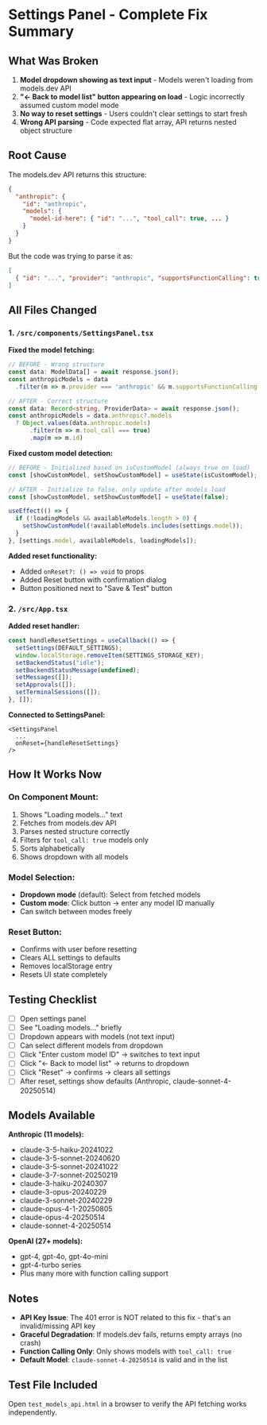 # Settings Panel - Complete Fix Summary

## What Was Broken

1. **Model dropdown showing as text input** - Models weren't loading from models.dev API
2. **"← Back to model list" button appearing on load** - Logic incorrectly assumed custom model mode
3. **No way to reset settings** - Users couldn't clear settings to start fresh
4. **Wrong API parsing** - Code expected flat array, API returns nested object structure

## Root Cause

The models.dev API returns this structure:
```json
{
  "anthropic": {
    "id": "anthropic",
    "models": {
      "model-id-here": { "id": "...", "tool_call": true, ... }
    }
  }
}
```

But the code was trying to parse it as:
```json
[
  { "id": "...", "provider": "anthropic", "supportsFunctionCalling": true }
]
```

## All Files Changed

### 1. `/src/components/SettingsPanel.tsx`

**Fixed the model fetching:**
```typescript
// BEFORE - Wrong structure
const data: ModelData[] = await response.json();
const anthropicModels = data
  .filter(m => m.provider === 'anthropic' && m.supportsFunctionCalling !== false)

// AFTER - Correct structure  
const data: Record<string, ProviderData> = await response.json();
const anthropicModels = data.anthropic?.models
  ? Object.values(data.anthropic.models)
      .filter(m => m.tool_call === true)
      .map(m => m.id)
```

**Fixed custom model detection:**
```typescript
// BEFORE - Initialized based on isCustomModel (always true on load)
const [showCustomModel, setShowCustomModel] = useState(isCustomModel);

// AFTER - Initialize to false, only update after models load
const [showCustomModel, setShowCustomModel] = useState(false);

useEffect(() => {
  if (!loadingModels && availableModels.length > 0) {
    setShowCustomModel(!availableModels.includes(settings.model));
  }
}, [settings.model, availableModels, loadingModels]);
```

**Added reset functionality:**
- Added `onReset?: () => void` to props
- Added Reset button with confirmation dialog
- Button positioned next to "Save & Test" button

### 2. `/src/App.tsx`

**Added reset handler:**
```typescript
const handleResetSettings = useCallback(() => {
  setSettings(DEFAULT_SETTINGS);
  window.localStorage.removeItem(SETTINGS_STORAGE_KEY);
  setBackendStatus("idle");
  setBackendStatusMessage(undefined);
  setMessages([]);
  setApprovals([]);
  setTerminalSessions([]);
}, []);
```

**Connected to SettingsPanel:**
```tsx
<SettingsPanel
  ...
  onReset={handleResetSettings}
/>
```

## How It Works Now

### On Component Mount:
1. Shows "Loading models..." text
2. Fetches from models.dev API
3. Parses nested structure correctly
4. Filters for `tool_call: true` models only
5. Sorts alphabetically
6. Shows dropdown with all models

### Model Selection:
- **Dropdown mode** (default): Select from fetched models
- **Custom mode**: Click button → enter any model ID manually
- Can switch between modes freely

### Reset Button:
- Confirms with user before resetting
- Clears ALL settings to defaults
- Removes localStorage entry
- Resets UI state completely

## Testing Checklist

- [ ] Open settings panel
- [ ] See "Loading models..." briefly
- [ ] Dropdown appears with models (not text input)
- [ ] Can select different models from dropdown
- [ ] Click "Enter custom model ID" → switches to text input
- [ ] Click "← Back to model list" → returns to dropdown
- [ ] Click "Reset" → confirms → clears all settings
- [ ] After reset, settings show defaults (Anthropic, claude-sonnet-4-20250514)

## Models Available

**Anthropic (11 models):**
- claude-3-5-haiku-20241022
- claude-3-5-sonnet-20240620
- claude-3-5-sonnet-20241022
- claude-3-7-sonnet-20250219
- claude-3-haiku-20240307
- claude-3-opus-20240229
- claude-3-sonnet-20240229
- claude-opus-4-1-20250805
- claude-opus-4-20250514
- claude-sonnet-4-20250514

**OpenAI (27+ models):**
- gpt-4, gpt-4o, gpt-4o-mini
- gpt-4-turbo series
- Plus many more with function calling support

## Notes

- **API Key Issue**: The 401 error is NOT related to this fix - that's an invalid/missing API key
- **Graceful Degradation**: If models.dev fails, returns empty arrays (no crash)
- **Function Calling Only**: Only shows models with `tool_call: true`
- **Default Model**: `claude-sonnet-4-20250514` is valid and in the list

## Test File Included

Open `test_models_api.html` in a browser to verify the API fetching works independently.
